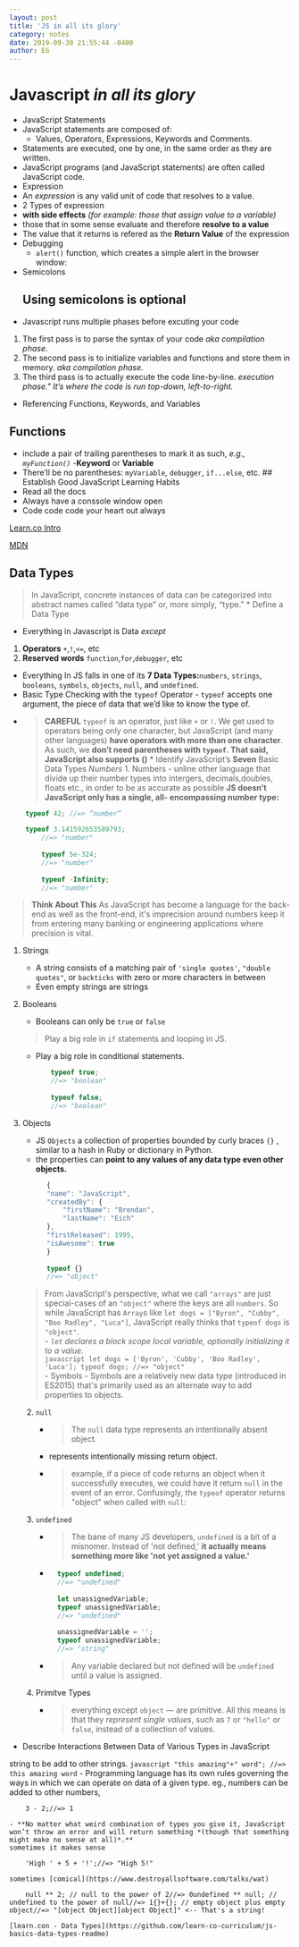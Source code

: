 ```yaml
---
layout: post
title: 'JS in all its glory'
category: notes
date: 2019-09-30 21:55:44 -0400
author: EG
---
```



# Javascript *in all its glory*

- JavaScript Statements
- JavaScript statements are composed of:
    - Values, Operators, Expressions, Keywords and Comments.
- Statements are executed, one by one, in the same order as they are written.
- JavaScript programs (and JavaScript statements) are often called JavaScript code.
- Expression
- An *expression* is any valid unit of code that resolves to a value.
- 2 Types of expression
- **with side effects** *(for example: those that assign value to a variable)*
- those that in some sense evaluate and therefore **resolve to a value**
- The value that it returns is refered as the **Return Value** of the expression
- Debugging
    - `alert()` function, which creates a simple alert in the browser window:
- Semicolons
  ## **Using semicolons is optional**
- Javascript runs multiple phases before excuting your code
1. The first pass is to parse the syntax of your code *aka compilation phase.*
2. The second pass is to initialize variables and functions and store them in memory. *aka compilation phase.*
3. The third pass is to actually execute the code line-by-line. *execution phase." It’s where the code is run top-down, left-to-right.*
- Referencing Functions, Keywords, and Variables

 ## **Functions**
- include a pair of trailing parentheses to mark it as such, *e.g., `myFunction()`* -**Keyword** or **Variable**
- There’ll be no parentheses: `myVariable`, `debugger`, `if...else`, etc. ## Establish Good JavaScript Learning Habits
- Read all the docs
- Always have a conssole window open
- Code code code your heart out always

[Learn.co Intro](https://github.com/learn-co-curriculum/js-basics-intro-to-javascript-readme)

[MDN](https://developer.mozilla.org/en-US/docs/Web/JavaScript/Guide/Introduction#What_is_JavaScript)

## Data Types
 > In JavaScript, concrete instances of data can be categorized into abstract names called “data type” or, more simply, “type.” * Define a Data Type

- Everything in Javascript is Data *except*

1. **Operators** `+`,`!`,`<=`, etc 
2. **Reserved words** `function`,`for`,`debugger`, etc
- Everything In JS falls in one of its **7 Data Types:**`numbers`, `strings`, `booleans`, `symbols`, `objects`, `null`, and `undefined`.
- Basic Type Checking with the `typeof` Operator - `typeof` accepts one argument, the piece of data that we’d like to know the type of.
- > **CAREFUL** `typeof` is an operator, just like `+` or `!`. We get used to operators being only one character, but JavaScript (and many other languages) **have operators with more than one character**. As such, we **don’t need parentheses with `typeof`. That said, JavaScript also supports ()** * Identify JavaScript’s **Seven** Basic Data Types *Numbers* 1. Numbers - unline other language that divide up their number types into intergers, decimals,doubles, floats etc., in order to be as accurate as possible **JS doesn’t** **JavaScript only has a single, all- encompassing number type:**
  
```javascript 
    typeof 42; //=> “number”

    typeof 3.141592653589793;
        //=> "number"
        
        typeof 5e-324;
        //=> "number"
        
        typeof -Infinity;
        //=> "number"
``` 

> **Think About This** As JavaScript has become a language for the back-end as well as the front-end, it's imprecision around numbers keep it from entering many banking or engineering applications where precision is vital.  

 1. Strings  
     - A string consists of a matching pair of `'single quotes'`, `"double quotes"`, or ``backticks`` with zero or more characters in between  
     - Even empty strings are strings  
 2. Booleans
     - Booleans can only be `true` or `false`  
     > Play a big role in `if` statements and looping in JS.
     - Play a big role in conditional statements. 
     ```javascript
            typeof true;
            //=> "boolean"
            
            typeof false;
            //=> "boolean"
     ```
 3. Objects
     - JS `Objects` a collection of properties bounded by curly braces `{}` , similar to a hash in Ruby or dictionary in Python.  
     - the properties can **point to any values of any data type even other objects.**   
      ```javascript 
            {
            "name": "JavaScript",
            "createdBy": {
                "firstName": "Brendan",
                "lastName": "Eich"
            },
            "firstReleased": 1995,
            "isAwesome": true
            }
            
            typeof {}
            //=> "object"
      ```

       > From JavaScript's perspective, what we call `"arrays"` are just special-cases of an `"object"` where the keys are all `numbers`. So while JavaScript has `Array`s like `let dogs = ["Byron", "Cubby", "Boo Radley", "Luca"]`, JavaScript really thinks that `typeof dogs` is `"object"`.  
          - *`let` declares a block scope local variable, optionally initializing it to a value.*  
          ```javascript
            let dogs = ['Byron', 'Cubby', 'Boo Radley', 'Luca'];
            typeof dogs;
            //=> "object"
          ```  
          - Symbols
          - Symbols are a relatively new data type (introduced in ES2015) that's primarily used as an alternate way to add properties to objects. 
    
    2.  `null`
          - > The `null` data type represents an intentionally absent object.
          - represents intentionally missing return object. 
          - > example, if a piece of code returns an object when it successfully executes, we could have it return `null` in the event of an error. Confusingly, the `typeof` operator returns "object" when called with `null`:
    3. `undefined`
          - > The bane of many JS developers, `undefined` is a bit of a misnomer. Instead of 'not defined,' **it actually means something more like 'not yet assigned a value.'**
    
         - ```javascript 
             typeof undefined;
             //=> "undefined"
                
             let unassignedVariable;
             typeof unassignedVariable;
             //=> "undefined"
                
             unassignedVariable = '';
             typeof unassignedVariable;
             //=> "string"
             ```   
        - > Any variable declared but not defined will be `undefined` until a value is assigned.  
      
    
    4. Primitve Types
          - >  everything except `object` — are primitive. All this means is that they *represent single values*, such as `7` or `"hello"` or `false`, instead of a collection of values.

- Describe Interactions Between Data of Various Types in JavaScript

string to be add to other strings. `javascript "this amazing"+" word"; //=> this amazing word`
    - Programming language has its own rules governing the ways in which we can operate on data of a given type. eg., numbers can be added to other numbers,

        3 - 2;//=> 1

    - **No matter what weird combination of types you give it, JavaScript won’t throw an error and will return something *(though that something might make no sense at all)*.**
    sometimes it makes sense

        'High ' + 5 + '!';//=> "High 5!"

    sometimes [comical](https://www.destroyallsoftware.com/talks/wat)

        null ** 2; // null to the power of 2//=> 0undefined ** null; // undefined to the power of null//=> 1{}+{}; // empty object plus empty object//=> "[object Object][object Object]" <-- That's a string!

    [learn.con - Data Types](https://github.com/learn-co-curriculum/js-basics-data-types-readme)